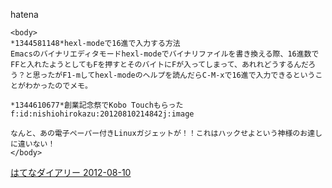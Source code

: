 
hatena

```
<body>
*1344581148*hexl-modeで16進で入力する方法
Emacsのバイナリエディタモードhexl-modeでバイナリファイルを書き換える際、16進数でFFと入れたようとしてもFを押すとそのバイトにFが入ってしまって、あれれどうするんだろう？と思ったがF1-mしてhexl-modeのヘルプを読んだらC-M-xで16進で入力できるということがわかったのでメモ。

*1344610677*創業記念祭でKobo Touchもらった
f:id:nishiohirokazu:20120810214842j:image

なんと、あの電子ペーパー付きLinuxガジェットが！！これはハックせよという神様のお達しに違いない！
</body>
```


[はてなダイアリー 2012-08-10](https://nishiohirokazu.hatenadiary.org/archive/2012/08/10)